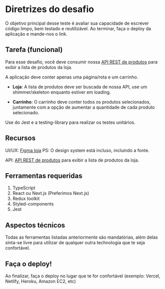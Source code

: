 Diretrizes do desafio
===========================

O objetivo principal desse teste é avaliar sua capacidade de escrever código limpo, bem testado e reutilizável. Ao terminar, faça o deploy da aplicação e mande-nos o link.

Tarefa (funcional)
---------------

Para esse desafio, você deve consumir nossa [API REST de produtos](https://mks-frontend-challenge-api.herokuapp.com/api-docs/) para exibir a lista de produtos da loja.

A aplicação deve conter apenas uma página/rota e um carrinho.

- <b>Loja</b>: A lista de produtos deve ser buscada de nossa API, use um shimmer/skeleton enquanto estiver em loading.
 
- <b>Carrinho</b>: O carrinho deve conter todos os produtos selecionados, juntamente com a opção de aumentar a quantidade de cada produto selecionado.

Use do Jest e a testing-library para realizar os testes unitários.

Recursos
---------------

UI/UX: [Figma loja](https://www.figma.com/file/Z4z8osDbK1ET7cjNzFRMrK/MKS-Front-end-challenge?node-id=0%3A1) PS: O design system está incluso, incluindo a fonte.

API: [API REST de produtos](https://mks-frontend-challenge-api.herokuapp.com/api-docs/) para exibir a lista de produtos da loja.

Ferramentas requeridas
---------------

1. TypeScript
2. React ou Next.js (Preferimos Next.js)
3. Redux toolkit
4. Styled-components
5. Jest

Aspectos técnicos
---------------

Todas as ferramentas listadas anteriormente são mandatórias, além delas sinta-se livre para utilizar de qualquer outra technologia que te seja confortável.

Faça o deploy!
---------------

Ao finalizar, faça o deploy no lugar que te for confortável (exemplo: Vercel, Netlify, Heroku, Amazon EC2, etc)

